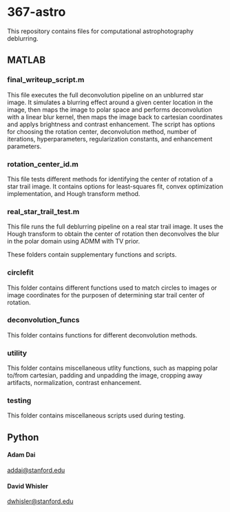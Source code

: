 # 367-astro

This repository contains files for computational astrophotography deblurring.

## MATLAB
### final_writeup_script.m
This file executes the full deconvolution pipeline on an unblurred star image. It simulates a blurring effect around a given center location in the image, then maps the image to polar space and performs deconvolution with a linear blur kernel, then maps the image back to cartesian coordinates and applys brightness and contrast enhancement. The script has options for choosing the rotation center, deconvolution method, number of iterations, hyperparameters, regularization constants, and enhancement parameters.

### rotation_center_id.m
This file tests different methods for identifying the center of rotation of a star trail image. It contains options for least-squares fit, convex optimization implementation, and Hough transform method.

### real_star_trail_test.m
This file runs the full deblurring pipeline on a real star trail image. It uses the Hough transform to obtain the center of rotation then deconvolves the blur in the polar domain using ADMM with TV prior.  

These folders contain supplementary functions and scripts.

### circlefit
This folder contains different functions used to match circles to images or image coordinates for the purposen of determining star trail center of rotation.

### deconvolution_funcs
This folder contains functions for different deconvolution methods.

### utility
This folder contains miscellaneous utlity functions, such as mapping polar to/from cartesian, padding and unpadding the image, cropping away artifacts, normalization, contrast enhancement.

### testing
This folder contains miscellaneous scripts used during testing.

## Python


#### Adam Dai
addai@stanford.edu
#### David Whisler
dwhisler@stanford.edu
